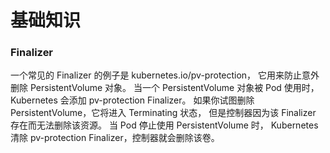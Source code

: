# 基础知识


### Finalizer
一个常见的 Finalizer 的例子是 kubernetes.io/pv-protection， 
它用来防止意外删除 PersistentVolume 对象。 当一个 PersistentVolume 对象被 Pod 使用时，
Kubernetes 会添加 pv-protection Finalizer。 如果你试图删除 PersistentVolume，它将进入 Terminating 状态， 
但是控制器因为该 Finalizer 存在而无法删除该资源。 当 Pod 停止使用 PersistentVolume 时， 
Kubernetes 清除 pv-protection Finalizer，控制器就会删除该卷。
